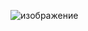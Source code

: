 

![изображение](https://user-images.githubusercontent.com/122612295/216950478-8ec8ed52-51a2-4dcd-8051-55c0640fad0c.png)
